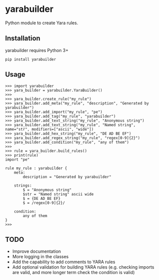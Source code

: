 yarabuilder
======

Python module to create Yara rules.

Installation
------------

yarabuilder requires Python 3+

    pip install yarabuilder
	
Usage
-----

    >>> import yarabuilder
    >>> yara_builder = yarabuilder.YaraBuilder()
	>>>
    >>> yara_builder.create_rule("my_rule")
    >>> yara_builder.add_meta("my_rule", "description", "Generated by yarabuilder")
    >>> yara_builder.add_import("my_rule", "pe")
    >>> yara_builder.add_tag("my_rule", "yarabuilder")
	>>> yara_builder.add_text_string("my_rule", "Anonymous string")
	>>> yara_builder.add_text_string("my_rule", "Named string", name="str", modifiers=["ascii", "wide"])
	>>> yara_builder.add_hex_string("my_rule", "DE AD BE EF")
	>>> yara_builder.add_regex_string("my_rule", "regex[0-9]{2}")
	>>> yara_builder.add_condition("my_rule", "any of them")
    >>>
    >>> rule = yara_builder.build_rules()
    >>> print(rule)
    import "pe"

    rule my_rule : yarabuilder {
        meta:
            description = "Generated by yarabuilder"

        strings:
            $ = "Anonymous string"
            $str = "Named string" ascii wide
            $ = {DE AD BE EF}
            $ = /regex[0-9]{2}/

        condition:
            any of them
    }
    >>>

TODO
----
- Improve documentation
- More logging in the classes
- Add the capability to add comments to YARA rules
- Add optional validation for building YARA rules (e.g. checking imports are valid, and more longer term check the condition is valid)
